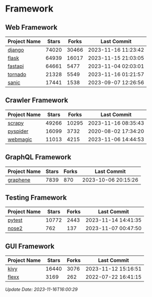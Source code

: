 # Framework

## Web Framework
| Project Name | Stars | Forks | Last Commit |
| ------------ | ----- | ----- | ----------- |
| [django](https://github.com/django/django) | 74020 | 30466 | 2023-11-16 11:23:42 |
| [flask](https://github.com/pallets/flask) | 64939 | 16017 | 2023-11-15 21:03:05 |
| [fastapi](https://github.com/tiangolo/fastapi) | 64661 | 5477 | 2023-11-04 02:03:01 |
| [tornado](https://github.com/tornadoweb/tornado) | 21328 | 5549 | 2023-11-16 01:21:57 |
| [sanic](https://github.com/sanic-org/sanic) | 17441 | 1538 | 2023-09-07 12:26:56 |

## Crawler Framework
| Project Name | Stars | Forks | Last Commit |
| ------------ | ----- | ----- | ----------- |
| [scrapy](https://github.com/scrapy/scrapy) | 49266 | 10295 | 2023-11-16 08:35:43 |
| [pyspider](https://github.com/binux/pyspider) | 16099 | 3732 | 2020-08-02 17:34:20 |
| [webmagic](https://github.com/code4craft/webmagic) | 11013 | 4215 | 2023-11-06 14:44:53 |

## GraphQL Framework
| Project Name | Stars | Forks | Last Commit |
| ------------ | ----- | ----- | ----------- |
| [graphene](https://github.com/graphql-python/graphene) | 7839 | 870 | 2023-10-06 20:15:26 |

## Testing Framework
| Project Name | Stars | Forks | Last Commit |
| ------------ | ----- | ----- | ----------- |
| [pytest](https://github.com/pytest-dev/pytest) | 10772 | 2443 | 2023-11-14 14:41:35 |
| [nose2](https://github.com/nose-devs/nose2) | 762 | 137 | 2023-11-07 00:47:50 |

## GUI Framework
| Project Name | Stars | Forks | Last Commit |
| ------------ | ----- | ----- | ----------- |
| [kivy](https://github.com/kivy/kivy) | 16440 | 3076 | 2023-11-12 15:16:51 |
| [flexx](https://github.com/flexxui/flexx) | 3169 | 262 | 2022-07-22 16:41:15 |

*Update Date: 2023-11-16T16:00:29*